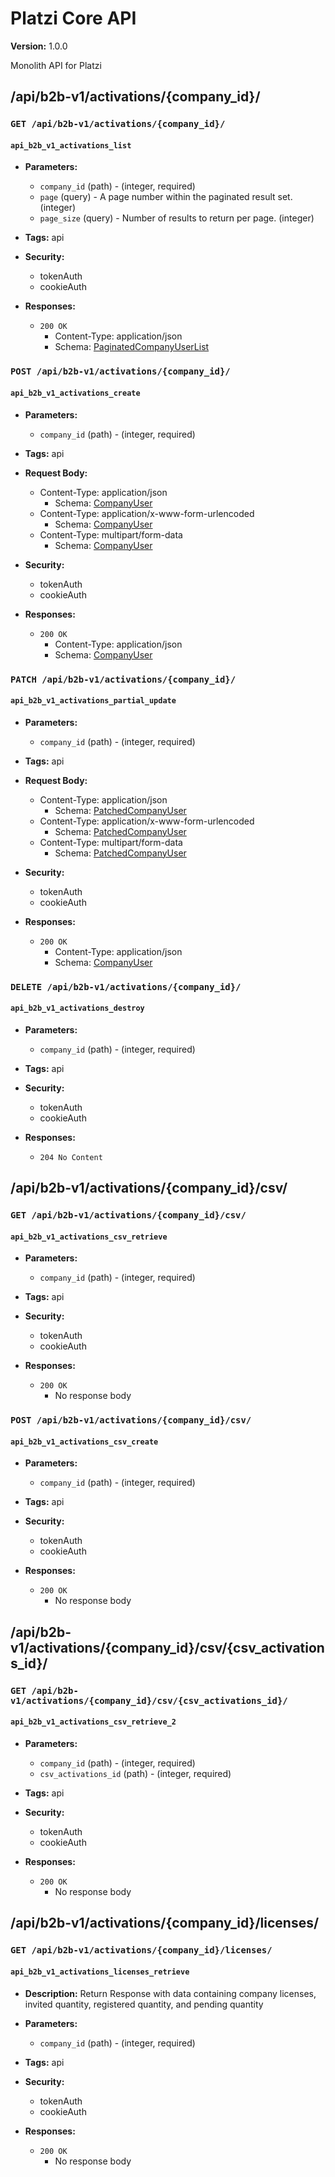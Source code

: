 # Platzi Core API

**Version:** 1.0.0

Monolith API for Platzi

## /api/b2b-v1/activations/{company_id}/

### `GET /api/b2b-v1/activations/{company_id}/`

#### `api_b2b_v1_activations_list`

- **Parameters:**
  - `company_id` (path) - (integer, required)
  - `page` (query) - A page number within the paginated result set. (integer)
  - `page_size` (query) - Number of results to return per page. (integer)

- **Tags:** api

- **Security:**
  - tokenAuth
  - cookieAuth

- **Responses:**
  - `200 OK`
    - Content-Type: application/json
    - Schema: [PaginatedCompanyUserList](#components/schemas/PaginatedCompanyUserList)

### `POST /api/b2b-v1/activations/{company_id}/`

#### `api_b2b_v1_activations_create`

- **Parameters:**
  - `company_id` (path) - (integer, required)

- **Tags:** api

- **Request Body:**
  - Content-Type: application/json
    - Schema: [CompanyUser](#components/schemas/CompanyUser)
  - Content-Type: application/x-www-form-urlencoded
    - Schema: [CompanyUser](#components/schemas/CompanyUser)
  - Content-Type: multipart/form-data
    - Schema: [CompanyUser](#components/schemas/CompanyUser)

- **Security:**
  - tokenAuth
  - cookieAuth

- **Responses:**
  - `200 OK`
    - Content-Type: application/json
    - Schema: [CompanyUser](#components/schemas/CompanyUser)

### `PATCH /api/b2b-v1/activations/{company_id}/`

#### `api_b2b_v1_activations_partial_update`

- **Parameters:**
  - `company_id` (path) - (integer, required)

- **Tags:** api

- **Request Body:**
  - Content-Type: application/json
    - Schema: [PatchedCompanyUser](#components/schemas/PatchedCompanyUser)
  - Content-Type: application/x-www-form-urlencoded
    - Schema: [PatchedCompanyUser](#components/schemas/PatchedCompanyUser)
  - Content-Type: multipart/form-data
    - Schema: [PatchedCompanyUser](#components/schemas/PatchedCompanyUser)

- **Security:**
  - tokenAuth
  - cookieAuth

- **Responses:**
  - `200 OK`
    - Content-Type: application/json
    - Schema: [CompanyUser](#components/schemas/CompanyUser)

### `DELETE /api/b2b-v1/activations/{company_id}/`

#### `api_b2b_v1_activations_destroy`

- **Parameters:**
  - `company_id` (path) - (integer, required)

- **Tags:** api

- **Security:**
  - tokenAuth
  - cookieAuth

- **Responses:**
  - `204 No Content`

## /api/b2b-v1/activations/{company_id}/csv/

### `GET /api/b2b-v1/activations/{company_id}/csv/`

#### `api_b2b_v1_activations_csv_retrieve`

- **Parameters:**
  - `company_id` (path) - (integer, required)

- **Tags:** api

- **Security:**
  - tokenAuth
  - cookieAuth

- **Responses:**
  - `200 OK`
    - No response body

### `POST /api/b2b-v1/activations/{company_id}/csv/`

#### `api_b2b_v1_activations_csv_create`

- **Parameters:**
  - `company_id` (path) - (integer, required)

- **Tags:** api

- **Security:**
  - tokenAuth
  - cookieAuth

- **Responses:**
  - `200 OK`
    - No response body

## /api/b2b-v1/activations/{company_id}/csv/{csv_activations_id}/

### `GET /api/b2b-v1/activations/{company_id}/csv/{csv_activations_id}/`

#### `api_b2b_v1_activations_csv_retrieve_2`

- **Parameters:**
  - `company_id` (path) - (integer, required)
  - `csv_activations_id` (path) - (integer, required)

- **Tags:** api

- **Security:**
  - tokenAuth
  - cookieAuth

- **Responses:**
  - `200 OK`
    - No response body

## /api/b2b-v1/activations/{company_id}/licenses/

### `GET /api/b2b-v1/activations/{company_id}/licenses/`

#### `api_b2b_v1_activations_licenses_retrieve`

- **Description:** Return Response with data containing company licenses, invited quantity, registered quantity, and pending quantity
- **Parameters:**
  - `company_id` (path) - (integer, required)

- **Tags:** api

- **Security:**
  - tokenAuth
  - cookieAuth

- **Responses:**
  - `200 OK`
    - No response body
